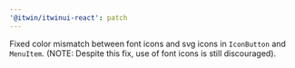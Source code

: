 ```yaml
---
'@itwin/itwinui-react': patch
---
```


Fixed color mismatch between font icons and svg icons in `IconButton` and `MenuItem`. (NOTE: Despite this fix, use of font icons is still discouraged).
